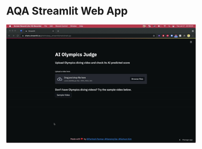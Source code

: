 # AQA Streamlit Web App

<p align="center"> <img src="aqa_streamlit.gif?raw=true" alt="diving_video" width="600"/> </p>
